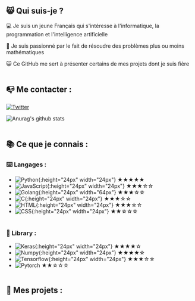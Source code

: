 
## 😸 Qui suis-je ?

💻 Je suis un jeune Français qui s'intéresse à l'informatique, la programmation et l'intelligence artificielle 

🔎 Je suis passionné par le fait de résoudre des problèmes plus ou moins mathématiques 

😺 Ce GitHub me sert à présenter certains de mes projets dont je suis fière 
<br><br>

## 📭 Me contacter :

[![Twitter](https://en.wikipedia.org/wiki/Twitter#/media/File:Twitter_Logo_as_of_2021.svg)](https://twitter.com/Chlouis_py)

![Anurag's github stats](https://github-readme-stats.vercel.app/api?username=chlouispy&hide=issues&show_icons=true)
<br><br>

## 📚 Ce que je connais :

### ⌨️ Langages :

 - ![Python](https://upload.wikimedia.org/wikipedia/commons/c/c3/Python-logo-notext.svg){:height="24px" width="24px"} ★★★★★
 - ![JavaScript](https://upload.wikimedia.org/wikipedia/commons/thumb/9/99/Unofficial_JavaScript_logo_2.svg/1024px-Unofficial_JavaScript_logo_2.svg.png){:height="24px" width="24px"} ★★★☆☆
 - ![Golang](https://upload.wikimedia.org/wikipedia/commons/thumb/0/05/Go_Logo_Blue.svg/1920px-Go_Logo_Blue.svg.png){:height="24px" width="64px"} ★★★☆☆
 - ![C](https://www.britefish.net/wp-content/uploads/2019/07/logo-c-1.png){:height="24px" width="24px"} ★★★☆☆
 - ![HTML](https://upload.wikimedia.org/wikipedia/commons/6/61/HTML5_logo_and_wordmark.svg){:height="24px" width="24px"} ★★★☆☆
 - ![CSS](https://upload.wikimedia.org/wikipedia/commons/d/d5/CSS3_logo_and_wordmark.svg){:height="24px" width="24px"} ★★☆☆☆
<br><br>

### 📖 Library :

- ![Keras](https://upload.wikimedia.org/wikipedia/commons/a/ae/Keras_logo.svg){:height="24px" width="24px"} ★★★★☆
- ![Numpy](https://user-images.githubusercontent.com/50221806/86498201-a8bd8680-bd39-11ea-9d08-66b610a8dc01.png){:height="24px" width="24px"} ★★★★☆
- ![Tensorflow](https://upload.wikimedia.org/wikipedia/commons/2/2d/Tensorflow_logo.svg){:height="24px" width="24px"} ★★★☆☆
- ![Pytorch](https://pytorch.org/assets/images/pytorch-logo.png) ★★☆☆☆
<br><br>

## 📂 Mes projets :
